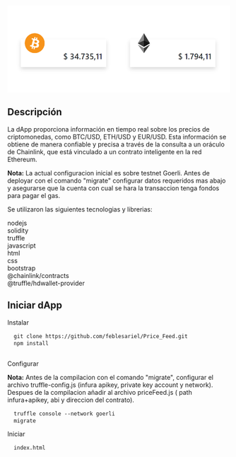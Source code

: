 ![imagen](src/assets/promo.png)

## Descripción

La dApp proporciona información en tiempo real sobre los precios de criptomonedas, como BTC/USD, ETH/USD y EUR/USD. Esta información se obtiene de manera confiable y precisa a través de la consulta a un oráculo de Chainlink, que está vinculado a un contrato inteligente en la red Ethereum.

**Nota:** La actual configuracion inicial es sobre testnet Goerli. Antes de deployar con el comando "migrate" configurar datos requeridos mas abajo y asegurarse que la cuenta con cual se hara la transaccion tenga fondos para pagar el gas.

Se utilizaron las siguientes tecnologias y librerias:

nodejs<br>
solidity<br>
truffle<br>
javascript<br>
html<br>
css<br>
bootstrap<br>
@chainlink/contracts<br>
@truffle/hdwallet-provider<br>

## Iniciar dApp

Instalar

```
  git clone https://github.com/feblesariel/Price_Feed.git
  npm install  
    
```
Configurar

**Nota:** Antes de la compilacion con el comando "migrate", configurar el archivo truffle-config.js (infura apikey, private key account y network). Despues de la compilacion añadir al archivo priceFeed.js ( path infura+apikey, abi y direccion del contrato).

```
  truffle console --network goerli
  migrate

```
Iniciar

```
  index.html

```